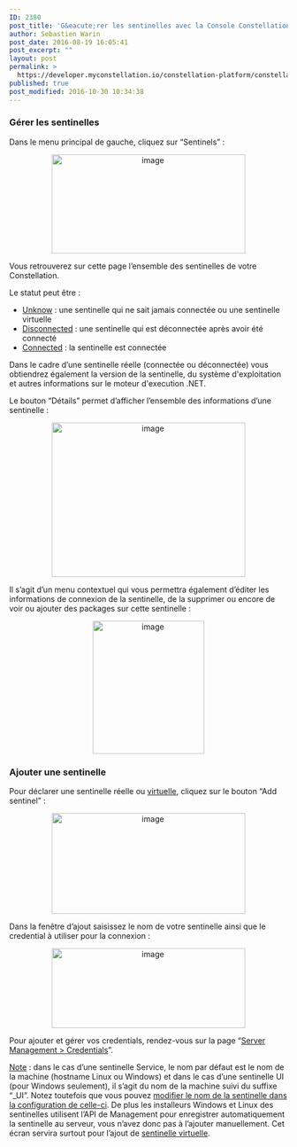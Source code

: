 ```yaml
---
ID: 2380
post_title: 'G&eacute;rer les sentinelles avec la Console Constellation'
author: Sebastien Warin
post_date: 2016-08-19 16:05:41
post_excerpt: ""
layout: post
permalink: >
  https://developer.myconstellation.io/constellation-platform/constellation-console/gerer-sentinelles-avec-la-console-constellation/
published: true
post_modified: 2016-10-30 10:34:38
---
```

<h3>Gérer les sentinelles</h3>
<p align="left">Dans le menu principal de gauche, cliquez sur “Sentinels” :</p>
<p align="center"><a href="https://developer.myconstellation.io/wp-content/uploads/2016/08/image-32.png"><img style="background-image: none; padding-top: 0px; padding-left: 0px; display: inline; padding-right: 0px; border: 0px;" title="image" src="https://developer.myconstellation.io/wp-content/uploads/2016/08/image_thumb-21.png" alt="image" width="350" height="179" border="0" /></a></p>
<p align="left">Vous retrouverez sur cette page l’ensemble des sentinelles de votre Constellation.</p>
<p align="left">Le statut peut être :</p>

<ul>
 	<li>
<div align="left"><u>Unknow</u> : une sentinelle qui ne sait jamais connectée ou une sentinelle virtuelle</div></li>
 	<li>
<div align="left"><u>Disconnected</u> : une sentinelle qui est déconnectée après avoir été connecté</div></li>
 	<li>
<div align="left"><u>Connected</u> : la sentinelle est connectée</div></li>
</ul>
<p align="left">Dans le cadre d’une sentinelle réelle (connectée ou déconnectée) vous obtiendrez également la version de la sentinelle, du système d'exploitation et autres informations sur le moteur d'execution .NET.</p>
<p align="left">Le bouton “Détails” permet d’afficher l’ensemble des informations d’une sentinelle :</p>
<p align="center"><a href="https://developer.myconstellation.io/wp-content/uploads/2016/08/image-33.png"><img style="background-image: none; padding-top: 0px; padding-left: 0px; display: inline; padding-right: 0px; border: 0px;" title="image" src="https://developer.myconstellation.io/wp-content/uploads/2016/08/image_thumb-22.png" alt="image" width="350" height="279" border="0" /></a></p>
<p align="left">Il s’agit d’un menu contextuel qui vous permettra également d’éditer les informations de connexion de la sentinelle, de la supprimer ou encore de voir ou ajouter des packages sur cette sentinelle :</p>
<p align="center"><a href="https://developer.myconstellation.io/wp-content/uploads/2016/08/image-34.png"><img style="background-image: none; padding-top: 0px; padding-left: 0px; display: inline; padding-right: 0px; border: 0px;" title="image" src="https://developer.myconstellation.io/wp-content/uploads/2016/08/image_thumb-23.png" alt="image" width="202" height="240" border="0" /></a></p>

<h3>Ajouter une sentinelle</h3>
Pour déclarer une sentinelle réelle ou <a href="/concepts/sentinels-packages-virtuels/">virtuelle</a>, cliquez sur le bouton “Add sentinel” :
<p align="center"><a href="https://developer.myconstellation.io/wp-content/uploads/2016/08/image-35.png"><img style="background-image: none; padding-top: 0px; padding-left: 0px; display: inline; padding-right: 0px; border: 0px;" title="image" src="https://developer.myconstellation.io/wp-content/uploads/2016/08/image_thumb-24.png" alt="image" width="350" height="182" border="0" /></a></p>
<p align="left">Dans la fenêtre d’ajout saisissez le nom de votre sentinelle ainsi que le credential à utiliser pour la connexion :</p>
<p align="center"><a href="https://developer.myconstellation.io/wp-content/uploads/2016/08/image-36.png"><img style="background-image: none; padding-top: 0px; padding-left: 0px; display: inline; padding-right: 0px; border: 0px;" title="image" src="https://developer.myconstellation.io/wp-content/uploads/2016/08/image_thumb-25.png" alt="image" width="350" height="144" border="0" /></a></p>
<p align="left">Pour ajouter et gérer vos credentials, rendez-vous sur la page “<a href="/constellation-platform/constellation-console/gerer-credentials-avec-la-console-constellation/">Server Management &gt; Credentials</a>”.</p>
<p align="left"><u>Note</u> : dans le cas d’une sentinelle Service, le nom par défaut est le nom de la machine (hostname Linux ou Windows) et dans le cas d’une sentinelle UI (pour Windows seulement), il s’agit du nom de la machine suivi du suffixe “_UI”. Notez toutefois que vous pouvez <a href="/constellation-platform/constellation-sentinel/custom-sentinel/">modifier le nom de la sentinelle dans la configuration de celle-ci</a>. De plus les installeurs Windows et Linux des sentinelles utilisent l’API de Management pour enregistrer automatiquement la sentinelle au serveur, vous n’avez donc pas à l’ajouter manuellement. Cet écran servira surtout pour l’ajout de <a href="/concepts/sentinels-packages-virtuels/">sentinelle virtuelle</a>.</p>